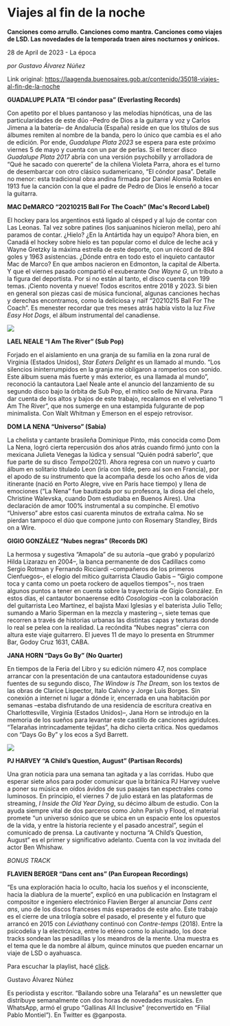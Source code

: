 # Viajes al fin de la noche

**Canciones como arrullo. Canciones como mantra. Canciones como viajes de LSD. Las novedades de la temporada traen aires nocturnos y oníricos.**

28 de April de 2023 - La época

_por Gustavo Álvarez Núñez_

Link original: https://laagenda.buenosaires.gob.ar/contenido/35018-viajes-al-fin-de-la-noche



**GUADALUPE PLATA “El cóndor pasa” (Everlasting Records)**




Con apetito por el blues pantanoso y las melodías hipnóticas, una de las particularidades de este dúo –Pedro de Dios a la guitarra y voz y Carlos Jimena a la batería– de Andalucía (España) reside en que los títulos de sus álbumes remiten al nombre de la banda, pero lo único que cambia es el año de edición. Por ende, *Guadalupe Plata 2023* se espera para este próximo viernes 5 de mayo y cuenta con un par de perlas. Si el tercer disco *Guadalupe Plata 2017* abría con una versión psychobilly y arrolladora de “Qué he sacado con quererte” de la chilena Violeta Parra, ahora es el turno de desembarcar con otro clásico sudamericano, “El cóndor pasa”. Detalle no menor: esta tradicional obra andina firmada por Daniel Alomía Robles en 1913 fue la canción con la que el padre de Pedro de Dios le enseñó a tocar la guitarra.




**MAC DeMARCO “20210215 Ball For The Coach” (Mac's Record Label)**




El hockey para los argentinos está ligado al césped y al lujo de contar con Las Leonas. Tal vez sobre patines (los sanjuaninos hicieron mella), pero ahí paramos de contar. ¿Hielo? ¿En la Antártida hay un equipo? Ahora bien, en Canadá el hockey sobre hielo es tan popular como el dulce de leche acá y Wayne Gretzky la máxima estrella de este deporte, con un récord de 894 goles y 1963 asistencias. ¿Dónde entra en todo esto el inquieto cantautor Mac de Marco? En que ambos nacieron en Edmonton, la capital de Alberta. Y que el viernes pasado compartió el exuberante *One Wayne G*, un tributo a la figura del deportista. Por si no están al tanto, el disco cuenta con 199 temas. ¡Ciento noventa y nueve! Todos escritos entre 2018 y 2023. Si bien en general son piezas casi de música funcional, algunas canciones hechas y derechas encontramos, como la deliciosa y naïf “20210215 Ball For The Coach”. Es menester recordar que tres meses atrás había visto la luz *Five Easy Hot Dogs*, el álbum instrumental del canadiense.




![](https://cdn.feater.me/files/images/1164335/14b51ab9-fd6e-4939-8941-7705d649f434.jpg)




**LAEL NEALE “I Am The River” (Sub Pop)**




Forjado en el aislamiento en una granja de su familia en la zona rural de Virginia (Estados Unidos), *Star Eaters Delight* es un llamado al mundo. “Los silencios ininterrumpidos en la granja me obligaron a romperlos con sonido. Este álbum suena más fuerte y más exterior, es una llamada al mundo”, reconoció la cantautora Lael Neale ante el anuncio del lanzamiento de su segundo disco bajo la órbita de Sub Pop, el mítico sello de Nirvana. Para dar cuenta de los altos y bajos de este trabajo, recalamos en el velvetiano “I Am The River”, que nos sumerge en una estampida fulgurante de pop minimalista. Con Walt Whitman y Emerson en el espejo retrovisor.




**DOM LA NENA “Universo” (Sabia)**




La chelista y cantante brasileña Dominique Pinto, más conocida como Dom La Nena, logró cierta repercusión dos años atrás cuando firmó junto con la mexicana Julieta Venegas la lúdica y sensual “Quién podrá saberlo”, que fue parte de su disco *Tempo*(2021). Ahora regresa con un nuevo y cuarto álbum en solitario titulado Leon (iría con tilde, pero así son en Francia), por el apodo de su instrumento que la acompaña desde los ocho años de vida itinerante (nació en Porto Alegre, vive en París hace tiempo) y llena de emociones (“La Nena” fue bautizada por su profesora, la diosa del chelo, Christine Walevska, cuando Dom estudiaba en Buenos Aires). Una declaración de amor 100% instrumental a su compinche. El emotivo “Universo” abre estos casi cuarenta minutos de extraña calma. No se pierdan tampoco el dúo que compone junto con Rosemary Standley, Birds on a Wire.




**GIGIO GONZÁLEZ “Nubes negras” (Records DK)**




La hermosa y sugestiva “Amapola” de su autoría –que grabó y popularizó Hilda Lizarazu en 2004–, la banca permanente de dos Cadillacs como Sergio Rotman y Fernando Ricciardi –compañeros de los primeros Cienfuegos–, el elogio del mítico guitarrista Claudio Gabis – “Gigio compone toca y canta como un poeta rockero de aquellos tiempos”–, nos traen algunos puntos a tener en cuenta sobre la trayectoria de Gigio González. En estos días, el cantautor bonaerense editó *Cosologías* –con la colaboración del guitarrista Leo Martínez, el bajista Maxi Iglesias y el baterista Julio Tello; sumando a Mario Siperman en la mezcla y mastering –, siete temas que recorren a través de historias urbanas las distintas capas y texturas donde lo real se pelea con la realidad. La recóndita “Nubes negras” cierra con altura este viaje guitarrero. El jueves 11 de mayo lo presenta en Strummer Bar, Godoy Cruz 1631, CABA.




**JANA HORN “Days Go By” (No Quarter)**




En tiempos de la Feria del Libro y su edición número 47, nos complace arrancar con la presentación de una cantautora estadounidense cuyas fuentes de su segundo disco, *The Window is The Dream*, son los textos de las obras de Clarice Lispector, Italo Calvino y Jorge Luis Borges. Sin conexión a internet ni lugar a dónde ir, encerrada en una habitación por semanas –estaba disfrutando de una residencia de escritura creativa en Charlottesville, Virginia (Estados Unidos)–, Jana Horn se introdujo en la memoria de los sueños para levantar este castillo de canciones agridulces. “Telarañas intrincadamente tejidas”, ha dicho cierta crítica. Nos quedamos con “Days Go By” y los ecos a Syd Barrett.




![](https://cdn.feater.me/files/images/1164339/17d2310b-ad16-4911-ad6f-c1c1ece511cd.jpeg)




**PJ HARVEY “A Child’s Question, August” (Partisan Records)**




Una gran noticia para una semana tan agitada y a las corridas. Hubo que esperar siete años para poder comunicar que la británica PJ Harvey vuelve a poner su música en oídos ávidos de sus pasajes tan espectrales como luminosos. En principio, el viernes 7 de julio estará en las plataformas de streaming, *I Inside the Old Year Dying*, su décimo álbum de estudio. Con la ayuda siempre vital de dos parceros como John Parish y Flood, el material promete “un universo sónico que se ubica en un espacio ente los opuestos de la vida, y entre la historia reciente y el pasado ancestral”, según el comunicado de prensa. La cautivante y nocturna “A Child’s Question, August” es el primer y significativo adelanto. Cuenta con la voz invitada del actor Ben Whishaw.




*BONUS TRACK*




**FLAVIEN BERGER “Dans cent ans” (Pan European Recordings)**




“Es una exploración hacia lo oculto, hacia los sueños y el inconsciente, hacia la diablura de la muerte”, explicó en una publicación en Instagram el compositor e ingeniero electrónico Flavien Berger al anunciar *Dans cent ans*, uno de los discos franceses más esperados de este año. Este trabajo es el cierre de una trilogía sobre el pasado, el presente y el futuro que arrancó en 2015 con *Léviathan*y continuó con *Contre-temps* (2018). Entre la psicodelia y la electrónica, entre lo etéreo como lo alucinado, los doce tracks sondean las pesadillas y los meandros de la mente. Una muestra es el tema que le da nombre al álbum, quince minutos que pueden encarnar un viaje de LSD o ayahuasca.




Para escuchar la playlist, hacé [click](https://open.spotify.com/embed/playlist/09aDXTtF5BJC25nRj1Ody7?utm_source=generator).




Gustavo Álvarez Núñez




Es periodista y escritor. “Bailando sobre una Telaraña” es un newsletter que distribuye semanalmente con dos horas de novedades musicales. En WhatsApp, armó el grupo “Gallinas All Inclusive” (reconvertido en “Filial Pablo Montiel”). En Twitter es @ganposta.



